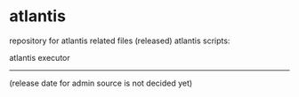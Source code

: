 # atlantis

repository for atlantis related files
(released) atlantis scripts:

atlantis executor


--------------------------------------------------------------
(release date for admin source is not decided yet)
